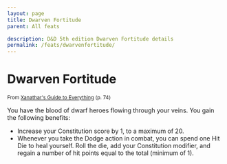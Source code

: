 ```yaml
---
layout: page
title: Dwarven Fortitude
parent: All feats

description: D&D 5th edition Dwarven Fortitude details
permalink: /feats/dwarvenfortitude/
---
```


# Dwarven Fortitude

<small>From <a target="_blank" href="https://dnd.wizards.com/products/tabletop-games/rpg-products/xanathars-guide-everything">Xanathar's Guide to Everything</a> (p. 74)</small>

You have the blood of dwarf heroes flowing through your veins. You gain the following benefits:
- Increase your Constitution score by 1, to a maximum of 20.
- Whenever you take the Dodge action in combat, you can spend one Hit Die to heal yourself. Roll the die, add your Constitution modifier, and regain a number of hit points equal to the total (minimum of 1).